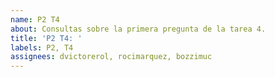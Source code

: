```yaml
---
name: P2 T4
about: Consultas sobre la primera pregunta de la tarea 4.
title: 'P2 T4: '
labels: P2, T4
assignees: dvictorerol, rocimarquez, bozzimuc
---
```



